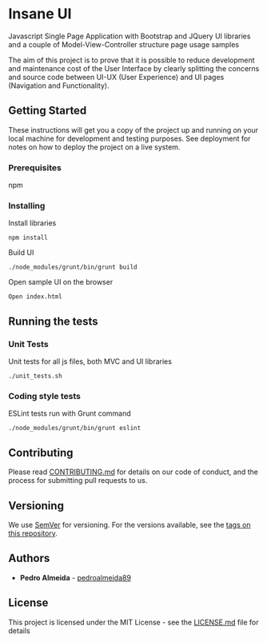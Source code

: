 # Insane UI

Javascript Single Page Application with Bootstrap and JQuery UI libraries and a couple of Model-View-Controller structure page usage samples

The aim of this project is to prove that it is possible to reduce development and maintenance cost of the User Interface by clearly splitting the concerns and source code between UI-UX (User Experience) and UI pages (Navigation and Functionality).

## Getting Started

These instructions will get you a copy of the project up and running on your local machine for development and testing purposes. See deployment for notes on how to deploy the project on a live system.

### Prerequisites

npm

### Installing

Install libraries

```
npm install
```

Build UI

```
./node_modules/grunt/bin/grunt build
```

Open sample UI on the browser

```
Open index.html
```

## Running the tests

### Unit Tests

Unit tests for all js files, both MVC and UI libraries

```
./unit_tests.sh
```

### Coding style tests

ESLint tests run with Grunt command

```
./node_modules/grunt/bin/grunt eslint
```

## Contributing

Please read [CONTRIBUTING.md](https://github.com/codingtheinsane/insane-ui/blob/master/CONTRIBUTING.md) for details on our code of conduct, and the process for submitting pull requests to us.

## Versioning

We use [SemVer](http://semver.org/) for versioning. For the versions available, see the [tags on this repository](https://github.com/codingtheinsane/insane-ui/tags).

## Authors

* **Pedro Almeida** - [pedroalmeida89](https://github.com/pedroalmeida89)

## License

This project is licensed under the MIT License - see the [LICENSE.md](https://github.com/codingtheinsane/insane-ui/blob/master/LICENSE.md) file for details
